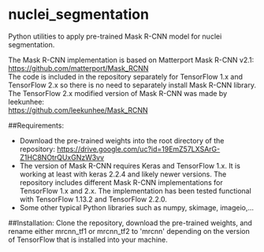 # nuclei_segmentation
Python utilities to apply pre-trained Mask R-CNN model for nuclei segmentation.

The Mask R-CNN implementation is based on Matterport Mask R-CNN v2.1:\
https://github.com/matterport/Mask_RCNN \
The code is included in the repository separately for TensorFlow 1.x and TensorFlow 2.x so there is no need to separately install Mask R-CNN library. The TensorFlow 2.x modified version of Mask R-CNN was made by leekunhee:\
https://github.com/leekunhee/Mask_RCNN

##Requirements:
- Download the pre-trained weights into the root directory of the repository: https://drive.google.com/uc?id=19EmZ57LXSArG-Z1HC8NOtrQUxGNzW3vv
- The version of Mask R-CNN requires Keras and TensorFlow 1.x. It is working at least with keras 2.2.4 and likely newer versions. The repository includes different Mask R-CNN implementations for TensorFlow 1.x and 2.x. The implementation has been tested functional with TensorFlow 1.13.2 and TensorFlow 2.2.0.
- Some other typical Python libraries such as numpy, skimage, imageio,...

##Installation:
Clone the repository, download the pre-trained weights, and rename either mrcnn_tf1 or mrcnn_tf2 to 'mrcnn' depending on the version of TensorFlow that is installed into your machine.
